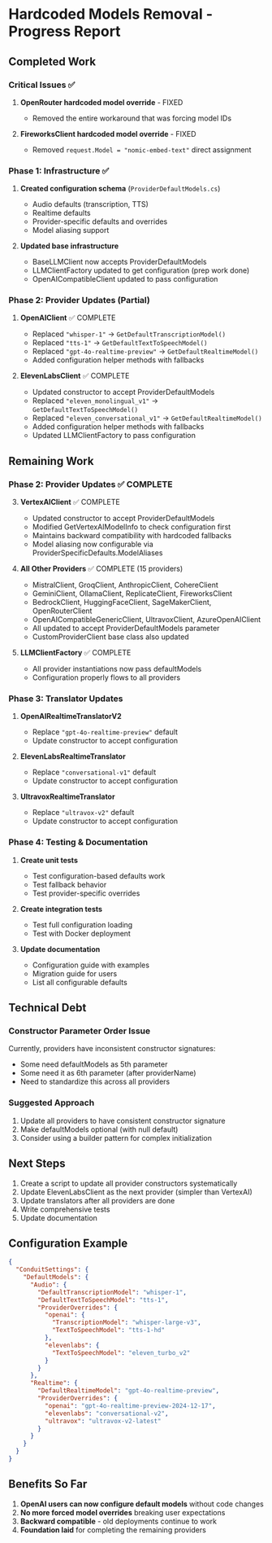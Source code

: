# Hardcoded Models Removal - Progress Report

## Completed Work

### Critical Issues ✅
1. **OpenRouter hardcoded model override** - FIXED
   - Removed the entire workaround that was forcing model IDs
   
2. **FireworksClient hardcoded model override** - FIXED
   - Removed `request.Model = "nomic-embed-text"` direct assignment

### Phase 1: Infrastructure ✅
1. **Created configuration schema** (`ProviderDefaultModels.cs`)
   - Audio defaults (transcription, TTS)
   - Realtime defaults
   - Provider-specific defaults and overrides
   - Model aliasing support

2. **Updated base infrastructure**
   - BaseLLMClient now accepts ProviderDefaultModels
   - LLMClientFactory updated to get configuration (prep work done)
   - OpenAICompatibleClient updated to pass configuration

### Phase 2: Provider Updates (Partial)
1. **OpenAIClient** ✅ COMPLETE
   - Replaced `"whisper-1"` → `GetDefaultTranscriptionModel()`
   - Replaced `"tts-1"` → `GetDefaultTextToSpeechModel()`
   - Replaced `"gpt-4o-realtime-preview"` → `GetDefaultRealtimeModel()`
   - Added configuration helper methods with fallbacks

2. **ElevenLabsClient** ✅ COMPLETE
   - Updated constructor to accept ProviderDefaultModels
   - Replaced `"eleven_monolingual_v1"` → `GetDefaultTextToSpeechModel()`
   - Replaced `"eleven_conversational_v1"` → `GetDefaultRealtimeModel()`
   - Added configuration helper methods with fallbacks
   - Updated LLMClientFactory to pass configuration

## Remaining Work

### Phase 2: Provider Updates ✅ COMPLETE

3. **VertexAIClient** ✅ COMPLETE
   - Updated constructor to accept ProviderDefaultModels
   - Modified GetVertexAIModelInfo to check configuration first
   - Maintains backward compatibility with hardcoded fallbacks
   - Model aliasing now configurable via ProviderSpecificDefaults.ModelAliases

4. **All Other Providers** ✅ COMPLETE (15 providers)
   - MistralClient, GroqClient, AnthropicClient, CohereClient
   - GeminiClient, OllamaClient, ReplicateClient, FireworksClient
   - BedrockClient, HuggingFaceClient, SageMakerClient, OpenRouterClient
   - OpenAICompatibleGenericClient, UltravoxClient, AzureOpenAIClient
   - All updated to accept ProviderDefaultModels parameter
   - CustomProviderClient base class also updated

5. **LLMClientFactory** ✅ COMPLETE
   - All provider instantiations now pass defaultModels
   - Configuration properly flows to all providers

### Phase 3: Translator Updates

1. **OpenAIRealtimeTranslatorV2**
   - Replace `"gpt-4o-realtime-preview"` default
   - Update constructor to accept configuration

2. **ElevenLabsRealtimeTranslator**
   - Replace `"conversational-v1"` default
   - Update constructor to accept configuration

3. **UltravoxRealtimeTranslator**
   - Replace `"ultravox-v2"` default
   - Update constructor to accept configuration

### Phase 4: Testing & Documentation

1. **Create unit tests**
   - Test configuration-based defaults work
   - Test fallback behavior
   - Test provider-specific overrides

2. **Create integration tests**
   - Test full configuration loading
   - Test with Docker deployment

3. **Update documentation**
   - Configuration guide with examples
   - Migration guide for users
   - List all configurable defaults

## Technical Debt

### Constructor Parameter Order Issue
Currently, providers have inconsistent constructor signatures:
- Some need defaultModels as 5th parameter
- Some need it as 6th parameter (after providerName)
- Need to standardize this across all providers

### Suggested Approach
1. Update all providers to have consistent constructor signature
2. Make defaultModels optional (with null default)
3. Consider using a builder pattern for complex initialization

## Next Steps

1. Create a script to update all provider constructors systematically
2. Update ElevenLabsClient as the next provider (simpler than VertexAI)
3. Update translators after all providers are done
4. Write comprehensive tests
5. Update documentation

## Configuration Example

```json
{
  "ConduitSettings": {
    "DefaultModels": {
      "Audio": {
        "DefaultTranscriptionModel": "whisper-1",
        "DefaultTextToSpeechModel": "tts-1",
        "ProviderOverrides": {
          "openai": {
            "TranscriptionModel": "whisper-large-v3",
            "TextToSpeechModel": "tts-1-hd"
          },
          "elevenlabs": {
            "TextToSpeechModel": "eleven_turbo_v2"
          }
        }
      },
      "Realtime": {
        "DefaultRealtimeModel": "gpt-4o-realtime-preview",
        "ProviderOverrides": {
          "openai": "gpt-4o-realtime-preview-2024-12-17",
          "elevenlabs": "conversational-v2",
          "ultravox": "ultravox-v2-latest"
        }
      }
    }
  }
}
```

## Benefits So Far

1. **OpenAI users can now configure default models** without code changes
2. **No more forced model overrides** breaking user expectations  
3. **Backward compatible** - old deployments continue to work
4. **Foundation laid** for completing the remaining providers